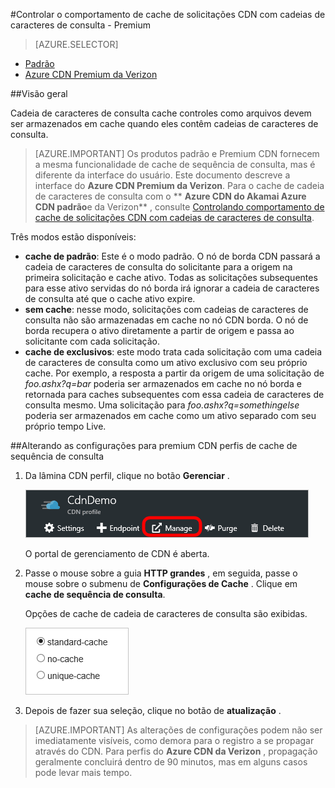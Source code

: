 <properties
    pageTitle="Controlando Azure CDN Premium da Verizon comportamento de solicitações com cadeias de caracteres de consulta do cache | Microsoft Azure"
    description="Sequência de consulta do Azure CDN cache controles como arquivos devem ser armazenados em cache quando eles contêm cadeias de caracteres de consulta."
    services="cdn"
    documentationCenter=""
    authors="camsoper"
    manager="erikre"
    editor=""/>

<tags
    ms.service="cdn"
    ms.workload="tbd"
    ms.tgt_pltfrm="na"
    ms.devlang="na"
    ms.topic="article"
    ms.date="07/28/2016"
    ms.author="casoper"/>

#<a name="controlling-caching-behavior-of-cdn-requests-with-query-strings---premium"></a>Controlar o comportamento de cache de solicitações CDN com cadeias de caracteres de consulta - Premium

> [AZURE.SELECTOR]
- [Padrão](cdn-query-string.md)
- [Azure CDN Premium da Verizon](cdn-query-string-premium.md)

##<a name="overview"></a>Visão geral

Cadeia de caracteres de consulta cache controles como arquivos devem ser armazenados em cache quando eles contêm cadeias de caracteres de consulta.

> [AZURE.IMPORTANT] Os produtos padrão e Premium CDN fornecem a mesma funcionalidade de cache de sequência de consulta, mas é diferente da interface do usuário.  Este documento descreve a interface do **Azure CDN Premium da Verizon**.  Para o cache de cadeia de caracteres de consulta com o ** **Azure CDN do Akamai Azure CDN padrão**e da Verizon** , consulte [Controlando comportamento de cache de solicitações CDN com cadeias de caracteres de consulta](cdn-query-string.md).

Três modos estão disponíveis:

- **cache de padrão**: Este é o modo padrão.  O nó de borda CDN passará a cadeia de caracteres de consulta do solicitante para a origem na primeira solicitação e cache ativo.  Todas as solicitações subsequentes para esse ativo servidas do nó borda irá ignorar a cadeia de caracteres de consulta até que o cache ativo expire.
- **sem cache**: nesse modo, solicitações com cadeias de caracteres de consulta não são armazenadas em cache no nó CDN borda.  O nó de borda recupera o ativo diretamente a partir de origem e passa ao solicitante com cada solicitação.
- **cache de exclusivos**: este modo trata cada solicitação com uma cadeia de caracteres de consulta como um ativo exclusivo com seu próprio cache.  Por exemplo, a resposta a partir da origem de uma solicitação de *foo.ashx?q=bar* poderia ser armazenados em cache no nó borda e retornada para caches subsequentes com essa cadeia de caracteres de consulta mesmo.  Uma solicitação para *foo.ashx?q=somethingelse* poderia ser armazenados em cache como um ativo separado com seu próprio tempo Live.

##<a name="changing-query-string-caching-settings-for-premium-cdn-profiles"></a>Alterando as configurações para premium CDN perfis de cache de sequência de consulta

1. Da lâmina CDN perfil, clique no botão **Gerenciar** .

    ![Botão de gerenciar blade de perfil CDN](./media/cdn-query-string-premium/cdn-manage-btn.png)

    O portal de gerenciamento de CDN é aberta.

2. Passe o mouse sobre a guia **HTTP grandes** , em seguida, passe o mouse sobre o submenu de **Configurações de Cache** .  Clique em **cache de sequência de consulta**.

    Opções de cache de cadeia de caracteres de consulta são exibidas.

    ![Cadeia de caracteres de consulta CDN opções de cache](./media/cdn-query-string-premium/cdn-query-string.png)

3. Depois de fazer sua seleção, clique no botão de **atualização** .


> [AZURE.IMPORTANT] As alterações de configurações podem não ser imediatamente visíveis, como demora para o registro a se propagar através do CDN.  Para perfis do <b>Azure CDN da Verizon</b> , propagação geralmente concluirá dentro de 90 minutos, mas em alguns casos pode levar mais tempo.
